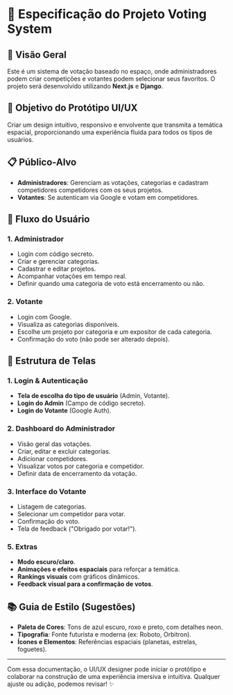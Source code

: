 # 🚀 Especificação do Projeto **Voting System**

## 🌌 Visão Geral
Este é um sistema de votação baseado no espaço, onde administradores podem criar competições e votantes podem selecionar seus favoritos. O projeto será desenvolvido utilizando **Next.js** e **Django**.

## 🎨 Objetivo do Protótipo UI/UX
Criar um design intuitivo, responsivo e envolvente que transmita a temática espacial, proporcionando uma experiência fluida para todos os tipos de usuários.

## 📋 Público-Alvo
- **Administradores**: Gerenciam as votações, categorias e cadastram competidores competidores com os seus projetos.
- **Votantes**: Se autenticam via Google e votam em competidores.

## 🔄 Fluxo do Usuário

### 1. **Administrador**
- Login com código secreto.
- Criar e gerenciar categorias.
- Cadastrar e editar projetos.
- Acompanhar votações em tempo real.
- Definir quando uma categoria de voto está encerramento ou não.

### 2. **Votante**
- Login com Google.
- Visualiza as categorias disponíveis.
- Escolhe um projeto por categoria e um expositor de cada categoria.
- Confirmação do voto (não pode ser alterado depois).

## 🎯 Estrutura de Telas

### **1. Login & Autenticação**
- **Tela de escolha do tipo de usuário** (Admin, Votante).
- **Login do Admin** (Campo de código secreto).
- **Login do Votante** (Google Auth).

### **2. Dashboard do Administrador**
- Visão geral das votações.
- Criar, editar e excluir categorias.
- Adicionar competidores.
- Visualizar votos por categoria e competidor.
- Definir data de encerramento da votação.

### **3. Interface do Votante**
- Listagem de categorias.
- Selecionar um competidor para votar.
- Confirmação do voto.
- Tela de feedback ("Obrigado por votar!").

### **5. Extras**
- **Modo escuro/claro**.
- **Animações e efeitos espaciais** para reforçar a temática.
- **Rankings visuais** com gráficos dinâmicos.
- **Feedback visual para a confirmação de votos**.

## 📚 Guia de Estilo (Sugestões)
- **Paleta de Cores**: Tons de azul escuro, roxo e preto, com detalhes neon.
- **Tipografia**: Fonte futurista e moderna (ex: Roboto, Orbitron).
- **Ícones e Elementos**: Referências espaciais (planetas, estrelas, foguetes).

---
Com essa documentação, o UI/UX designer pode iniciar o protótipo e colaborar na construção de uma experiência imersiva e intuitiva. Qualquer ajuste ou adição, podemos revisar! ✨

